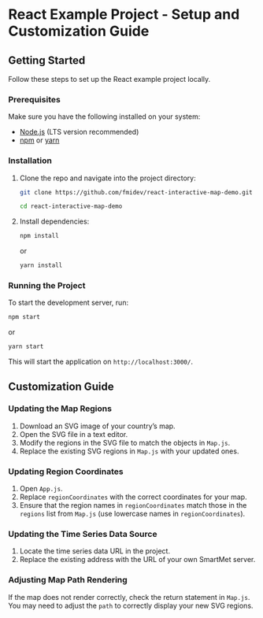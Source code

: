 # React Example Project - Setup and Customization Guide

## Getting Started

Follow these steps to set up the React example project locally.

### Prerequisites
Make sure you have the following installed on your system:
- [Node.js](https://nodejs.org/) (LTS version recommended)
- [npm](https://www.npmjs.com/) or [yarn](https://yarnpkg.com/)

### Installation
1. Clone the repo and navigate into the project directory:
   ```sh
   git clone https://github.com/fmidev/react-interactive-map-demo.git
   ```
   ```sh
   cd react-interactive-map-demo
   ```
2. Install dependencies:
   ```sh
   npm install
   ```
   or
   ```sh
   yarn install
   ```

### Running the Project
To start the development server, run:
```sh
npm start
```
or
```sh
yarn start
```
This will start the application on `http://localhost:3000/`.

## Customization Guide

### Updating the Map Regions
1. Download an SVG image of your country’s map.
2. Open the SVG file in a text editor.
3. Modify the regions in the SVG file to match the objects in `Map.js`.
4. Replace the existing SVG regions in `Map.js` with your updated ones.

### Updating Region Coordinates
1. Open `App.js`.
2. Replace `regionCoordinates` with the correct coordinates for your map.
3. Ensure that the region names in `regionCoordinates` match those in the `regions` list from `Map.js` (use lowercase names in `regionCoordinates`).

### Updating the Time Series Data Source
1. Locate the time series data URL in the project.
2. Replace the existing address with the URL of your own SmartMet server.

### Adjusting Map Path Rendering
If the map does not render correctly, check the return statement in `Map.js`. You may need to adjust the `path` to correctly display your new SVG regions.

